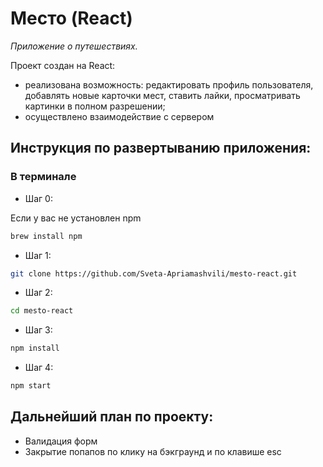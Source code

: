 # Место (React)

*Приложение о путешествиях.*

Проект создан на React:
- реализована возможность: редактировать профиль пользователя, добавлять новые карточки мест, ставить лайки, просматривать картинки в полном разрешении;
- осуществлено взаимодействие с сервером
 
## Инструкция по развертыванию приложения:

### В терминале

- Шаг 0:

Если у вас не установлен npm
```bash
brew install npm
```

- Шаг 1:
```bash
git clone https://github.com/Sveta-Apriamashvili/mesto-react.git
```

- Шаг 2:
```bash
cd mesto-react
```

- Шаг 3: 
```bash
npm install
```

- Шаг 4:
```bash
npm start
```

## Дальнейший план по проекту:

- Валидация форм
- Закрытие попапов по клику на бэкграунд и по клавише esc
